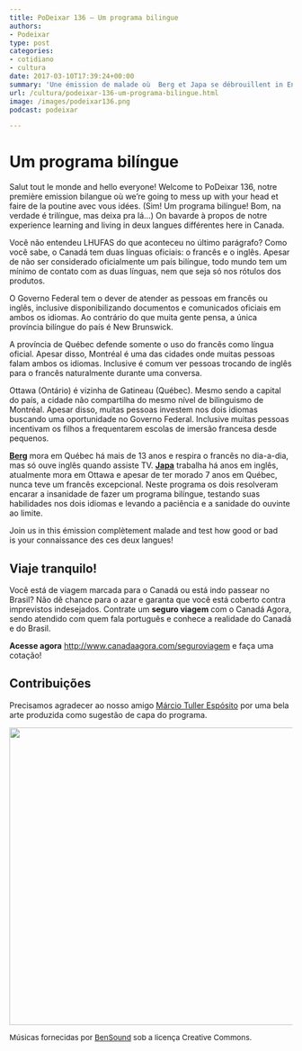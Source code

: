```yaml
---
title: PoDeixar 136 – Um programa bilingue
authors:
- Podeixar
type: post
categories:
- cotidiano
- cultura
date: 2017-03-10T17:39:24+00:00
summary: 'Une émission de malade où  Berg et Japa se débrouillent in English and French en parlant des ses expériences learning both languages and living in Canadá!'
url: /cultura/podeixar-136-um-programa-bilingue.html
image: /images/podeixar136.png
podcast: podeixar

---
```

# Um programa bilíngue

Salut tout le monde and hello everyone! Welcome to PoDeixar 136, notre première emission bilangue où we&#8217;re going to mess up with your head et faire de la poutine avec vous idées. (Sim! Um programa bilíngue! Bom, na verdade é trilíngue, mas deixa pra lá&#8230;) On bavarde à propos de notre experience learning and living in deux langues différentes here in Canada.

Você não entendeu LHUFAS do que aconteceu no último parágrafo? Como você sabe, o Canadá tem duas línguas oficiais: o francês e o inglês. Apesar de não ser considerado oficialmente um país bilíngue, todo mundo tem um mínimo de contato com as duas línguas, nem que seja só nos rótulos dos produtos.

O Governo Federal tem o dever de atender as pessoas em francês ou inglês, inclusive disponibilizando documentos e comunicados oficiais em ambos os idiomas. Ao contrário do que muita gente pensa, a única província bilíngue do país é New Brunswick.

A província de Québec defende somente o uso do francês como língua oficial. Apesar disso, Montréal é uma das cidades onde muitas pessoas falam ambos os idiomas. Inclusive é comum ver pessoas trocando de inglês para o francês naturalmente durante uma conversa.

Ottawa (Ontário) é vizinha de Gatineau (Québec). Mesmo sendo a capital do país, a cidade não compartilha do mesmo nível de bilinguismo de Montréal. Apesar disso, muitas pessoas investem nos dois idiomas buscando uma oportunidade no Governo Federal. Inclusive muitas pessoas incentivam os filhos a frequentarem escolas de imersão francesa desde pequenos.

[**Berg**][1] mora em Québec há mais de 13 anos e respira o francês no dia-a-dia, mas só ouve inglês quando assiste TV. [**Japa**][2] trabalha há anos em inglês, atualmente mora em Ottawa e apesar de ter morado 7 anos em Québec, nunca teve um francês excepcional. Neste programa os dois resolveram encarar a insanidade de fazer um programa bilíngue, testando suas habilidades nos dois idiomas e levando a paciência e a sanidade do ouvinte ao limite.

Join us in this émission complètement malade and test how good or bad is your connaissance des ces deux langues!



## Viaje tranquilo!

Você está de viagem marcada para o Canadá ou está indo passear no Brasil? Não dê chance para o azar e garanta que você está coberto contra imprevistos indesejados. Contrate um **seguro viagem** com o Canadá Agora, sendo atendido com quem fala português e conhece a realidade do Canadá e do Brasil.

**Acesse agora** <http://www.canadaagora.com/seguroviagem> e faça uma cotação!

## Contribuições

Precisamos agradecer ao nosso amigo <a href="http://marciotuller.blogspot.ca/" target="_blank">Márcio Tuller Espósito</a> por uma bela arte produzida como sugestão de capa do programa.

<img class="img-responsive aligncenter wp-image-7936 size-large" src="https://www.canadaagora.com/wp-content/uploads/bilinguism-charge-marcio-tuller-esposito-970x684.jpg" alt="" width="750" height="529" srcset="https://www.canadaagora.com/wp-content/uploads/bilinguism-charge-marcio-tuller-esposito-970x684.jpg 970w, https://www.canadaagora.com/wp-content/uploads/bilinguism-charge-marcio-tuller-esposito-425x300.jpg 425w, https://www.canadaagora.com/wp-content/uploads/bilinguism-charge-marcio-tuller-esposito-1120x790.jpg 1120w, https://www.canadaagora.com/wp-content/uploads/bilinguism-charge-marcio-tuller-esposito.jpg 2048w" sizes="(max-width: 750px) 100vw, 750px" />

<span style="font-size: 10pt;">Músicas fornecidas por <a href="http://www.bensound.com/" target="_blank">BenSound</a> sob a licença Creative Commons.</span>

 [1]: http://canadaagora.com/berg
 [2]: http://www.canadaagora.com/japa